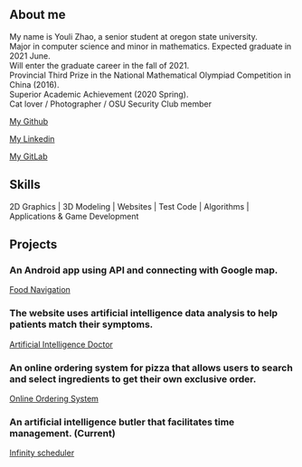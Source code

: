 ## About me

My name is Youli Zhao, a senior student at oregon state university.<br/>
Major in computer science and minor in mathematics. Expected graduate in 2021 June.<br/>
Will enter the graduate career in the fall of 2021.<br>
Provincial Third Prize in the National Mathematical Olympiad Competition in China (2016). <br/>
Superior Academic Achievement (2020 Spring).<br/>
Cat lover / Photographer / OSU Security Club member


[My Github](https://github.com/Quella-Cold)

[My Linkedin](www.linkedin.com/in/youli-zhao-ba1710201)

[My GitLab](https://gitlab.com/Quella-Cold)

## Skills
2D Graphics | 3D Modeling | Websites | Test Code | Algorithms | Applications & Game Development 


## Projects
### An Android app using API and connecting with Google map.
[Food Navigation](https://github.com/Quella-Cold/cs492-Final-Project/settings)

### The website uses artificial intelligence data analysis to help patients match their symptoms.
[Artificial Intelligence Doctor](https://github.com/Quella-Cold/CS361–Implementation-1-)

### An online ordering system for pizza that allows users to search and select ingredients to get their own exclusive order.
[Online Ordering System](https://github.com/QuellaCold/Pizza/tree/main/asm2)

### An artificial intelligence butler that facilitates time management. (Current)
[Infinity scheduler](http://infinityscheduler.com)
